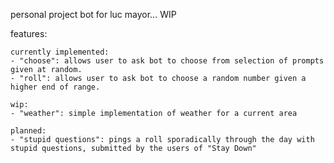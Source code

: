 personal project bot for luc mayor... WIP

features:

    currently implemented:
    - "choose": allows user to ask bot to choose from selection of prompts given at random.
    - "roll": allows user to ask bot to choose a random number given a higher end of range.

    wip:
    - "weather": simple implementation of weather for a current area

    planned:
    - "stupid questions": pings a roll sporadically through the day with stupid questions, submitted by the users of "Stay Down"
